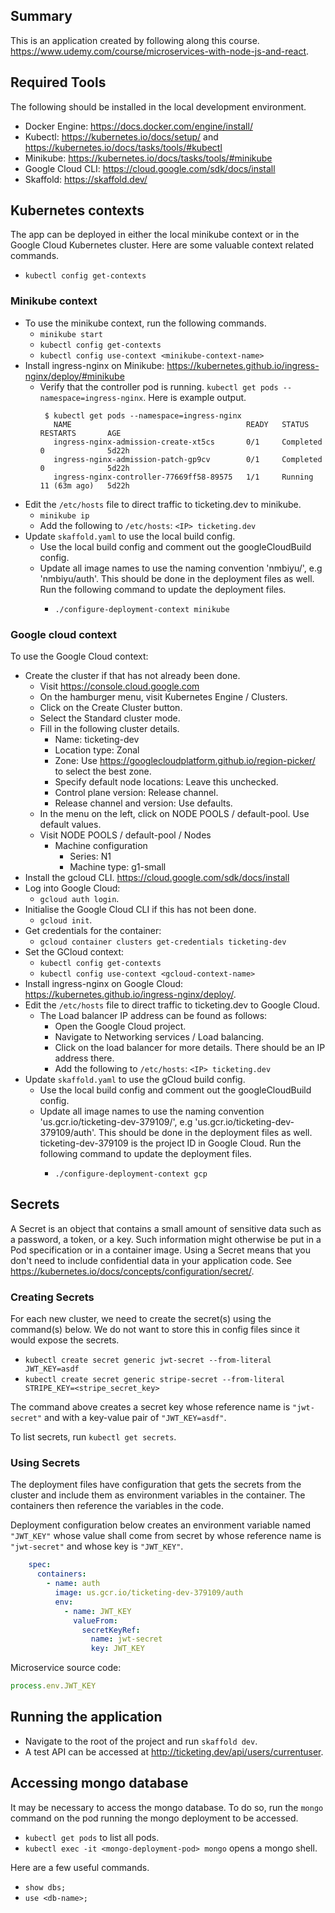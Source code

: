 ## Summary

This is an application created by following along this course.
https://www.udemy.com/course/microservices-with-node-js-and-react.

## Required Tools

The following should be installed in the local development environment.

* Docker Engine: https://docs.docker.com/engine/install/
* Kubectl: https://kubernetes.io/docs/setup/ and https://kubernetes.io/docs/tasks/tools/#kubectl
* Minikube: https://kubernetes.io/docs/tasks/tools/#minikube
* Google Cloud CLI: https://cloud.google.com/sdk/docs/install
* Skaffold: https://skaffold.dev/

## Kubernetes contexts

The app can be deployed in either the local minikube context or in the Google Cloud Kubernetes cluster. Here are some
valuable context related commands.
* `kubectl config get-contexts`

### Minikube context

* To use the minikube context, run the following commands.
  * `minikube start`
  * `kubectl config get-contexts`
  * `kubectl config use-context <minikube-context-name>`
* Install ingress-nginx on Minikube: https://kubernetes.github.io/ingress-nginx/deploy/#minikube
  * Verify that the controller pod is running. `kubectl get pods --namespace=ingress-nginx`. Here is example output.
    ```
     $ kubectl get pods --namespace=ingress-nginx
       NAME                                       READY   STATUS      RESTARTS       AGE
       ingress-nginx-admission-create-xt5cs       0/1     Completed   0              5d22h
       ingress-nginx-admission-patch-gp9cv        0/1     Completed   0              5d22h
       ingress-nginx-controller-77669ff58-89575   1/1     Running     11 (63m ago)   5d22h
    ```
* Edit the `/etc/hosts` file to direct traffic to ticketing.dev to minikube.
  * `minikube ip`
  * Add the following to `/etc/hosts`: `<IP> ticketing.dev`
* Update `skaffold.yaml` to use the local build config.
  * Use the local build config and comment out the googleCloudBuild config.
  * Update all image names to use the naming convention 'nmbiyu/<serviceName>', e.g 'nmbiyu/auth'.
    This should be done in the deployment files as well. Run the following command to update the deployment files.
    * `./configure-deployment-context minikube`

### Google cloud context

To use the Google Cloud context:
* Create the cluster if that has not already been done.
  * Visit https://console.cloud.google.com
  * On the hamburger menu, visit Kubernetes Engine / Clusters.
  * Click on the Create Cluster button.
  * Select the Standard cluster mode.
  * Fill in the following cluster details.
    * Name: ticketing-dev
    * Location type: Zonal
    * Zone: Use https://googlecloudplatform.github.io/region-picker/ to select the best zone.
    * Specify default node locations: Leave this unchecked.
    * Control plane version: Release channel.
    * Release channel and version: Use defaults.
  * In the menu on the left, click on NODE POOLS / default-pool. Use default values.
  * Visit NODE POOLS / default-pool / Nodes
    * Machine configuration
      * Series: N1
      * Machine type: g1-small
* Install the gcloud CLI. https://cloud.google.com/sdk/docs/install
* Log into Google Cloud:
  * `gcloud auth login`.
* Initialise the Google Cloud CLI if this has not been done.
  * `gcloud init`.
* Get credentials for the container:
  * `gcloud container clusters get-credentials ticketing-dev`
* Set the GCloud context:
  * `kubectl config get-contexts`
  * `kubectl config use-context <gcloud-context-name>`
* Install ingress-nginx on Google Cloud: https://kubernetes.github.io/ingress-nginx/deploy/.
* Edit the `/etc/hosts` file to direct traffic to ticketing.dev to Google Cloud.
  * The Load balancer IP address can be found as follows:
    * Open the Google Cloud project.
    * Navigate to Networking services / Load balancing.
    * Click on the load balancer for more details. There should be an IP address there.
    * Add the following to `/etc/hosts`: `<IP> ticketing.dev`
* Update `skaffold.yaml` to use the gCloud build config.
  * Use the local build config and comment out the googleCloudBuild config.
  * Update all image names to use the naming convention 'us.gcr.io/ticketing-dev-379109/<serviceName>', e.g 'us.gcr.io/ticketing-dev-379109/auth'.
    This should be done in the deployment files as well. ticketing-dev-379109 is the project ID in Google Cloud.
    Run the following command to update the deployment files.
    * `./configure-deployment-context gcp`

## Secrets

A Secret is an object that contains a small amount of sensitive data such as a password, a token, or a key. Such 
information might otherwise be put in a Pod specification or in a container image. Using a Secret means that you don't
need to include confidential data in your application code. See https://kubernetes.io/docs/concepts/configuration/secret/.


### Creating Secrets

For each new cluster, we need to create the secret(s) using the command(s) below. We do not want to store this in config
files since it would expose the secrets.

* `kubectl create secret generic jwt-secret --from-literal JWT_KEY=asdf`
* `kubectl create secret generic stripe-secret --from-literal STRIPE_KEY=<stripe_secret_key>`

The command above creates a secret key whose reference name is `"jwt-secret"` and with a key-value pair of 
`"JWT_KEY=asdf"`.

To list secrets, run `kubectl get secrets`.

### Using Secrets

The deployment files have configuration that gets the secrets from the cluster and include them as environment variables
in the container. The containers then reference the variables in the code.

Deployment configuration below creates an environment variable named `"JWT_KEY"` whose value shall come from secret by
whose reference name is `"jwt-secret"` and whose key is `"JWT_KEY"`.
```yaml
    spec:
      containers:
        - name: auth
          image: us.gcr.io/ticketing-dev-379109/auth
          env:
            - name: JWT_KEY
              valueFrom:
                secretKeyRef:
                  name: jwt-secret
                  key: JWT_KEY
```

Microservice source code:
```javascript
process.env.JWT_KEY
```

## Running the application

* Navigate to the root of the project and run `skaffold dev`.
* A test API can be accessed at http://ticketing.dev/api/users/currentuser.

## Accessing mongo database

It may be necessary to access the mongo database. To do so, run the `mongo` command on the pod running the mongo
deployment to be accessed.

* `kubectl get pods` to list all pods.
* `kubectl exec -it <mongo-deployment-pod> mongo` opens a mongo shell.

Here are a few useful commands.

* `show dbs;`
* `use <db-name>;`
